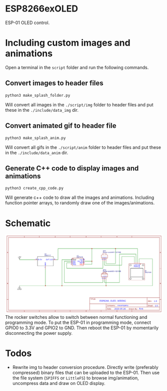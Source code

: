 # ESP8266exOLED
ESP-01 OLED control.


# Including custom images and animations
Open a terminal in the `script` folder and run the following commands.

## Convert images to header files
```
python3 make_splash_folder.py
```
Will convert all images in the `./script/img` folder to header files and put these in the `./include/data_img` dir. 

## Convert animated gif to header file 

```
python3 make_splash_anim.py
```
Will convert all gifs in the `./script/anim` folder to header files and put these in the `./include/data_anim` dir. 


## Generate C++ code to display images and animations

```
python3 create_cpp_code.py
```
Will generate c++ code to draw all the images and animations. Including function pointer arrays, to randomly draw one of the images/animations. 

# Schematic
![Schematic](schematic2.png "Schematic")
The rocker switches allow to switch between normal functioning and programming mode. To put the ESP-01 in programming mode, connect GPIO0 to 3.3V and GPIO2 to GND. Then reboot the ESP-01 by momentarily disconnecting the power supply. 


# Todos
- Rewrite img to header conversion procedure. Directly write (preferably compressed) binary files that can be uploaded to the ESP-01. Then use the file system (`SPIFFS` or `LittleFS`) to browse img/animation, uncompress data and draw on OLED display. 